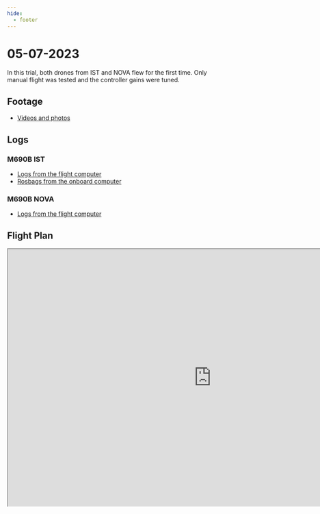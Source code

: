 ```yaml
---
hide:
  - footer
---
```


# 05-07-2023

In this trial, both drones from IST and NOVA flew for the first time. Only manual flight was tested and the controller gains were tuned.

## Footage

- [Videos and photos](https://unlpt-my.sharepoint.com/:f:/g/personal/bj_guerreiro_fct_unl_pt/Erb5NmuyDblIhj8ekC2yNl8BpK4NHjJXTTw_1SEq43PkAQ?e=EXKhmD)

## Logs

### M690B IST

- [Logs from the flight computer](https://unlpt-my.sharepoint.com/:f:/g/personal/bj_guerreiro_fct_unl_pt/Eja7GNMWTI5Cgt94YwHGZRIB5HAynUswEcdRs6HZ7Y48Vw?e=NOOpXh)
- [Rosbags from the onboard computer](https://unlpt-my.sharepoint.com/:f:/g/personal/bj_guerreiro_fct_unl_pt/ElmiBl_zxm1BoY5rCFXl_uMBsWa105hQdP1fMTjrdL6NRg?e=yLseaZ)

### M690B NOVA

- [Logs from the flight computer](https://unlpt-my.sharepoint.com/:f:/g/personal/bj_guerreiro_fct_unl_pt/Ej5fTzxXsGZBpyq1mXRlmBgBWYnV458AsHHqWjDgahF-vQ?e=t7gfyh)

## Flight Plan

<iframe width="950" height="600" src="https://docs.google.com/spreadsheets/d/1RdYgMv12gWKQulRq0Rc_GdUqTzIeLAqYf0Uu4uECAs0/edit?rm=minimal"></iframe>

<script src='https://cdn.jsdelivr.net/gh/eddymens/markdown-external-link-script@v2.0.0/main.min.js'></script>